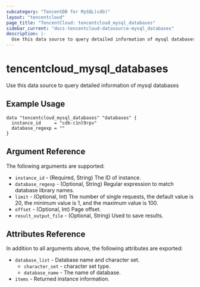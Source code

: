 ```yaml
---
subcategory: "TencentDB for MySQL(cdb)"
layout: "tencentcloud"
page_title: "TencentCloud: tencentcloud_mysql_databases"
sidebar_current: "docs-tencentcloud-datasource-mysql_databases"
description: |-
  Use this data source to query detailed information of mysql databases
---
```


# tencentcloud_mysql_databases

Use this data source to query detailed information of mysql databases

## Example Usage

```hcl
data "tencentcloud_mysql_databases" "databases" {
  instance_id     = "cdb-c1nl9rpv"
  database_regexp = ""
}
```

## Argument Reference

The following arguments are supported:

* `instance_id` - (Required, String) The ID of instance.
* `database_regexp` - (Optional, String) Regular expression to match database library names.
* `limit` - (Optional, Int) The number of single requests, the default value is 20, the minimum value is 1, and the maximum value is 100.
* `offset` - (Optional, Int) Page offset.
* `result_output_file` - (Optional, String) Used to save results.

## Attributes Reference

In addition to all arguments above, the following attributes are exported:

* `database_list` - Database name and character set.
  * `character_set` - character set type.
  * `database_name` - The name of database.
* `items` - Returned instance information.


